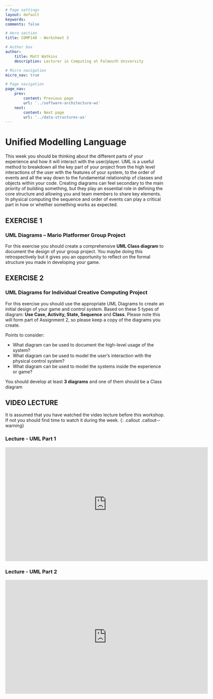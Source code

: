 ```yaml
---
# Page settings
layout: default
keywords:
comments: false

# Hero section
title: COMP140 - Worksheet 3

# Author box
author:
    title: Matt Watkins
    description: Lecturer in Computing at Falmouth University

# Micro navigation
micro_nav: true

# Page navigation
page_nav:
    prev:
        content: Previous page
        url: '../software-architecture-ws'
    next:
        content: Next page
        url: '../data-structures-ws'
---
```


# Unified Modelling Language

This week you should be thinking about the different parts of your experience and how it will
interact with the user/player. UML is a useful method to breakdown all the key part of your
project from the high level interactions of the user with the features of your system, to the order
of events and all the way down to the fundamental relationship of classes and objects within your
code.
Creating diagrams can feel secondary to the main priority of building something, but they play an
essential role in defining the core structure and allowing you and team members to share key
elements. In physical computing the sequence and order of events can play a critical part in how
or whether something works as expected.


## EXERCISE 1
### UML Diagrams – Mario Platformer Group Project

For this exercise you should create a comprehensive **UML Class diagram** to document the design
of your group project. You maybe doing this retrospectively but it gives you an opportunity to
reflect on the formal structure you made in developing your game.

## EXERCISE 2
### UML Diagrams for Individual Creative Computing Project

For this exercise you should use the appropriate UML Diagrams to create an initial design of your
game and control system. Based on these 5 types of diagram: **Use Case, Activity, State, Sequence**
and **Class**. Please note this will form part of Assignment 2, so please keep a copy of the diagrams
you create.

Points to consider:
- What diagram can be used to document the high-level usage of the system?
- What diagram can be used to model the user’s interaction with the physical control system?
- What diagram can be used to model the systems inside the experience or game?

You should develop at least **3 diagrams** and one of them should be a Class diagram

## VIDEO LECTURE

It is assumed that you have watched the video lecture before this workshop. If not you should find time to watch it during the week.
{: .callout .callout--warning}

### Lecture - UML Part 1
<iframe width="640" height="360" src="https://web.microsoftstream.com/embed/video/bb0a1d5b-fae6-499b-8252-59f2c418cb51?autoplay=false&showinfo=true" allowfullscreen style="border:none;"></iframe>

### Lecture - UML Part 2
<iframe width="640" height="360" src="https://web.microsoftstream.com/embed/video/5221fa0a-1604-4fca-89f5-a46fd69d37d8?autoplay=false&showinfo=true" allowfullscreen style="border:none;"></iframe>

